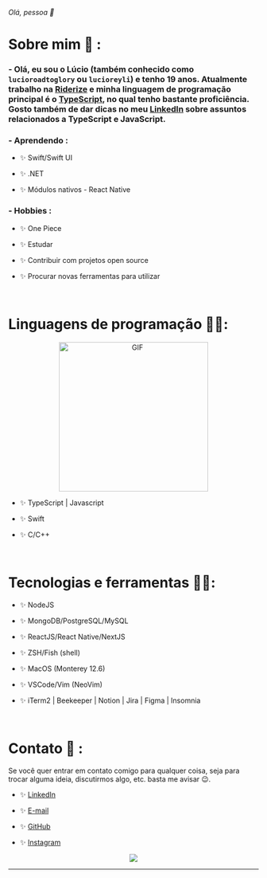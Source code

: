 *Olá, pessoa 👋*
# Sobre mim 💬 :

### - Olá, eu sou o Lúcio (também conhecido como `lucioroadtoglory` ou `lucioreyli`) e tenho 19 anos. Atualmente trabalho na [Riderize](https://www.linkedin.com/company/riderize/) e minha linguagem de programação principal é o [TypeScript](https://www.typescriptlang.org), no qual tenho bastante proficiência. Gosto também de dar dicas no meu [LinkedIn](https://www.linkedin.com/in/lucioandradejr) sobre assuntos relacionados a TypeScript e JavaScript.

### - Aprendendo :

- ✨ Swift/Swift UI

- ✨ .NET

- ✨ Módulos nativos - React Native

### - Hobbies :

- ✨ One Piece

- ✨ Estudar

- ✨ Contribuir com projetos open source

- ✨ Procurar novas ferramentas para utilizar

</br>

# Linguagens de programação 👨‍💻:

<div  align="center">
<img      width="300"  alt="GIF"  align="center"  src="https://c.tenor.com/RyRSYTTNxOgAAAAC/vinsmoke-sanji-cooking.gif">
</div>

- ✨ TypeScript | Javascript

- ✨ Swift

- ✨ C/C++

</br>

# Tecnologias e ferramentas 👨‍💻:

- ✨ NodeJS

- ✨ MongoDB/PostgreSQL/MySQL

- ✨ ReactJS/React Native/NextJS

- ✨ ZSH/Fish (shell)

- ✨ MacOS (Monterey 12.6)

- ✨ VSCode/Vim (NeoVim)

- ✨ iTerm2 | Beekeeper | Notion | Jira | Figma | Insomnia

</br>

# Contato 📧 :

Se você quer entrar em contato comigo para qualquer coisa, seja para trocar alguma ideia, discutirmos algo, etc. basta me avisar 😉.

- ✨ <a href="https://linkedin.com/in/lucioandradejr">LinkedIn</a>

- ✨ <a href="mailto:lucioandradejr@gmail.com">E-mail</a>

- ✨ <a href="https://github.com/lucioroadtoglory">GitHub</a>

- ✨ <a href="https://instagram.com/lucioroadtoglory">Instagram</a>

<div  align="center">
<img  src="https://github-readme-stats.vercel.app/api?username=lucioroadtoglory&&show_icons=true&theme=tokyonight"/>
</p>

---
